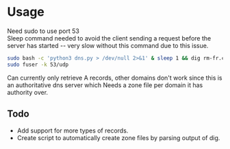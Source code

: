 
# Usage
Need sudo to use port 53  
Sleep command needed to avoid the client sending a request before the server has started -- very slow without this command due to this issue.
```bash
sudo bash -c 'python3 dns.py > /dev/null 2>&1' & sleep 1 && dig rm-fr.ca @127.0.0.1
sudo fuser -k 53/udp
```
Can currently only retrieve A records, other domains don't work since this is an authoritative dns server which
Needs a zone file per domain it has authority over.

## Todo
- Add support for more types of records.
- Create script to automatically create zone files by parsing output of dig.

